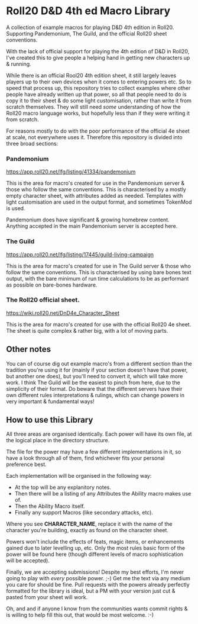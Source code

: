 # Roll20 D&D 4th ed Macro Library
A collection of example macros for playing D&amp;D 4th edition in Roll20.  Supporting Pandemonium, The Guild, and the official Roll20 sheet conventions.

With the lack of official support for playing the 4th edition of D&D in Roll20, I've created this to give people a helping hand in getting new characters up & running.

While there is an official Rool20 4th edition sheet, it still largely leaves players up to their own devices when it comes to entering powers etc.  So to speed that process up, this repository tries to collect examples where other people have already written up that power, so all that people need to do is copy it to their sheet & do some light customisation, rather than write it from scratch themselves.  They will still need _some_ understanding of how the Roll20 macro language works, but hopefully less than if they were writing it from scratch.

For reasons mostly to do with the poor performance of the official 4e sheet at scale, not everywhere uses it.  Therefore this repository is divided into three broad sections:

### Pandemonium

<https://app.roll20.net/lfg/listing/41334/pandemonium>

This is the area for macro's created for use in the Pandemonium server & those who follow the same conventions.  This is characterised by a mostly empty character sheet, with attributes added as needed.  Templates with light customisation are used in the output format, and sometimes TokenMod is used.

Pandemonium does have significant & growing homebrew content.  Anything accepted in the main Pandemonium server is accepted here.

### The Guild

<https://app.roll20.net/lfg/listing/17445/guild-living-campaign>

This is the area for macro's created for use in The Guild server & those who follow the same conventions.  This is characterised by using bare bones text output, with the bare minimum of run time calculations to be as performant as possible on bare-bones hardware.

### The Roll20 official sheet.

<https://wiki.roll20.net/DnD4e_Character_Sheet>

This is the area for macro's created for use with the official Roll20 4e sheet.  The sheet is quite complex & rather big, with a lot of moving parts.

## Other notes

You can of course dig out example macro's from a different section than the tradition you're using it for (mainly if your section doesn't have that power, but another one does), but you'll need to convert it, which will take more work.  I think The Guild will be the easiest to pinch from here, due to the simplicity of their format.  Do beware that the different servers have their own different rules interpretations & rulings, which can change powers in very important & fundamental ways!

## How to use this Library

All three areas are organised identically.  Each power will have its own file, at the logical place in the directory structure.

The file for the power may have a few different implementations in it, so have a look through all of them, find whichever fits your personal preference best.

Each implementation will be organised in the following way:
- At the top will be any explanitory notes.
- Then there will be a listing of any Attributes the Ability macro makes use of.
- Then the Ability Macro itself.
- Finally any support Macros (like secondary attacks, etc).

Where you see **CHARACTER_NAME**, replace it with the name of the character you're building, exactly as found on the character sheet.

Powers won't include the effects of feats, magic items, or enhancements gained due to later levelling up, etc.  Only the most rules basic form of the power will be found here (though different levels of macro sophistication will be accepted).

Finally, we are accepting submissions!  Despite my best efforts, I'm never going to play with _every_ possible power.  ;-) Get me the text via any medium you care for should be fine.  Pull requests with the powers already perfectly formatted for the library is ideal, but a PM with your version just cut & pasted from your sheet will work.

Oh, and and if anyone I know from the communities wants commit rights & is willing to help fill this out, that would be most welcome.  :-)
